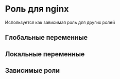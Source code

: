 Роль для nginx
=========

Используется как зависимая роль для других ролей

Глобальные переменные
---------

Локальные переменные
---------

Зависимые роли
---------
